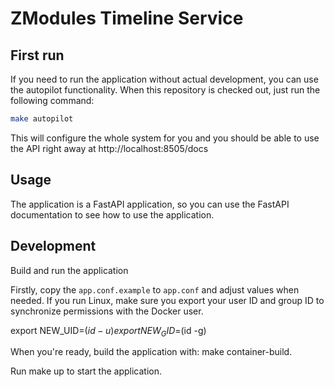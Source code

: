 # ZModules Timeline Service


## First run

If you need to run the application without actual development, you can use the autopilot functionality. When this
repository is checked out, just run the following command:

```bash
make autopilot
```

This will configure the whole system for you and you should be able to use the API right away at http://localhost:8505/docs


## Usage

The application is a FastAPI application, so you can use the FastAPI documentation to see how to use the application.

## Development

Build and run the application

Firstly, copy the `app.conf.example` to `app.conf` and adjust values when needed.
If you run Linux, make sure you export your user ID and group ID to synchronize permissions with the Docker user.

export NEW_UID=$(id -u)
export NEW_GID=$(id -g)

When you're ready, build the application with: make container-build.

Run make up to start the application.
